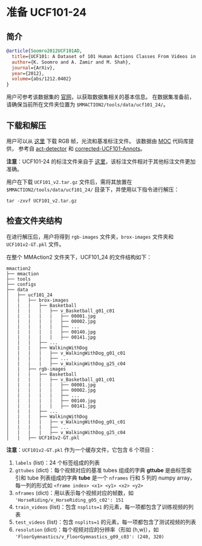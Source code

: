 # 准备 UCF101-24

## 简介

```BibTeX
@article{Soomro2012UCF101AD,
  title={UCF101: A Dataset of 101 Human Actions Classes From Videos in The Wild},
  author={K. Soomro and A. Zamir and M. Shah},
  journal={ArXiv},
  year={2012},
  volume={abs/1212.0402}
}
```

用户可参考该数据集的 [官网](http://www.thumos.info/download.html)，以获取数据集相关的基本信息。
在数据集准备前，请确保当前所在文件夹位置为 `$MMACTION2/tools/data/ucf101_24/`。

## 下载和解压

用户可以从 [这里](https://drive.google.com/drive/folders/1BvGywlAGrACEqRyfYbz3wzlVV3cDFkct) 下载 RGB 帧，光流和基准标注文件。
该数据由 [MOC](https://github.com/MCG-NJU/MOC-Detector/blob/master/readme/Dataset.md) 代码库提供，
参考自 [act-detector](https://github.com/vkalogeiton/caffe/tree/act-detector) 和 [corrected-UCF101-Annots](https://github.com/gurkirt/corrected-UCF101-Annots)。

**注意**：UCF101-24 的标注文件来自于 [这里](https://github.com/gurkirt/corrected-UCF101-Annots)，该标注文件相对于其他标注文件更加准确。

用户在下载 `UCF101_v2.tar.gz` 文件后，需将其放置在 `$MMACTION2/tools/data/ucf101_24/` 目录下，并使用以下指令进行解压：

```shell
tar -zxvf UCF101_v2.tar.gz
```

## 检查文件夹结构

在进行解压后，用户将得到 `rgb-images` 文件夹，`brox-images` 文件夹和 `UCF101v2-GT.pkl` 文件。

在整个 MMAction2 文件夹下，UCF101_24 的文件结构如下：

```
mmaction2
├── mmaction
├── tools
├── configs
├── data
│   ├── ucf101_24
│   |   ├── brox-images
│   |   |   ├── Basketball
│   |   |   |   ├── v_Basketball_g01_c01
│   |   |   |   |   ├── 00001.jpg
│   |   |   |   |   ├── 00002.jpg
│   |   |   |   |   ├── ...
│   |   |   |   |   ├── 00140.jpg
│   |   |   |   |   ├── 00141.jpg
│   |   |   ├── ...
│   |   |   ├── WalkingWithDog
│   |   |   |   ├── v_WalkingWithDog_g01_c01
│   |   |   |   ├── ...
│   |   |   |   ├── v_WalkingWithDog_g25_c04
│   |   ├── rgb-images
│   |   |   ├── Basketball
│   |   |   |   ├── v_Basketball_g01_c01
│   |   |   |   |   ├── 00001.jpg
│   |   |   |   |   ├── 00002.jpg
│   |   |   |   |   ├── ...
│   |   |   |   |   ├── 00140.jpg
│   |   |   |   |   ├── 00141.jpg
│   |   |   ├── ...
│   |   |   ├── WalkingWithDog
│   |   |   |   ├── v_WalkingWithDog_g01_c01
│   |   |   |   ├── ...
│   |   |   |   ├── v_WalkingWithDog_g25_c04
│   |   ├── UCF101v2-GT.pkl

```

**注意**：`UCF101v2-GT.pkl` 作为一个缓存文件，它包含 6 个项目：

1. `labels` (list)：24 个标签组成的列表
2. `gttubes` (dict)：每个视频对应的基准 tubes 组成的字典
  **gttube** 是由标签索引和 tube 列表组成的字典
  **tube** 是一个 `nframes` 行和 5 列的 numpy array，每一列的形式如 `<frame index> <x1> <y1> <x2> <y2>`
3. `nframes` (dict)：用以表示每个视频对应的帧数，如 `'HorseRiding/v_HorseRiding_g05_c02': 151`
4. `train_videos` (list)：包含 `nsplits=1` 的元素，每一项都包含了训练视频的列表
5. `test_videos` (list)：包含 `nsplits=1` 的元素，每一项都包含了测试视频的列表
6. `resolution` (dict)：每个视频对应的分辨率（形如 (h,w)），如 `'FloorGymnastics/v_FloorGymnastics_g09_c03': (240, 320)`
